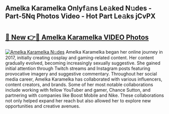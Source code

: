 ## Amelka Karamelka Onlyf𝚊ns Le𝚊ked N𝚞des - Part-5Nq Photos Video - Hot Part Le𝚊ks jCvPX

# <h2><a href="http://ab64120.deff.icu/?id=Amelka+Karamelka">🔗 New 👉🔴 Amelka Karamelka VIDEO Photos</a></h2>

[![Amelka Karamelka N𝚞des](https://i.imgur.com/rIISA9y.gif)](http://ab64120.deff.icu/?id=Amelka+Karamelka)
Amelka Karamelka began her online journey in 2017, initially creating cosplay and gaming-related content. Her content gradually evolved, becoming increasingly sexually suggestive. She gained initial attention through Twitch streams and Instagram posts featuring provocative imagery and suggestive commentary. Throughout her social media career, Amelka Karamelka has collaborated with various influencers, content creators, and brands. Some of her most notable collaborations include working with fellow YouTuber and gamer, Chance Sutton, and partnering with companies like Boost Mobile and Nike. These collaborations not only helped expand her reach but also allowed her to explore new opportunities and creative avenues.
